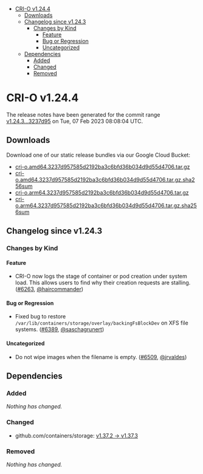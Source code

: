 - [CRI-O v1.24.4](#cri-o-v1244)
  - [Downloads](#downloads)
  - [Changelog since v1.24.3](#changelog-since-v1243)
    - [Changes by Kind](#changes-by-kind)
      - [Feature](#feature)
      - [Bug or Regression](#bug-or-regression)
      - [Uncategorized](#uncategorized)
  - [Dependencies](#dependencies)
    - [Added](#added)
    - [Changed](#changed)
    - [Removed](#removed)

# CRI-O v1.24.4

The release notes have been generated for the commit range
[v1.24.3...3237d95](https://github.com/cri-o/cri-o/compare/v1.24.3...3237d957585d2192ba3c6bfd36b034d9d55d4706) on Tue, 07 Feb 2023 08:08:04 UTC.

## Downloads

Download one of our static release bundles via our Google Cloud Bucket:

- [cri-o.amd64.3237d957585d2192ba3c6bfd36b034d9d55d4706.tar.gz](https://storage.googleapis.com/cri-o/artifacts/cri-o.amd64.3237d957585d2192ba3c6bfd36b034d9d55d4706.tar.gz)
- [cri-o.amd64.3237d957585d2192ba3c6bfd36b034d9d55d4706.tar.gz.sha256sum](https://storage.googleapis.com/cri-o/artifacts/cri-o.amd64.3237d957585d2192ba3c6bfd36b034d9d55d4706.tar.gz.sha256sum)
- [cri-o.arm64.3237d957585d2192ba3c6bfd36b034d9d55d4706.tar.gz](https://storage.googleapis.com/cri-o/artifacts/cri-o.arm64.3237d957585d2192ba3c6bfd36b034d9d55d4706.tar.gz)
- [cri-o.arm64.3237d957585d2192ba3c6bfd36b034d9d55d4706.tar.gz.sha256sum](https://storage.googleapis.com/cri-o/artifacts/cri-o.arm64.3237d957585d2192ba3c6bfd36b034d9d55d4706.tar.gz.sha256sum)

## Changelog since v1.24.3

### Changes by Kind

#### Feature
 - CRI-O now logs the stage of container or pod creation under system load. This allows users to find why their creation requests are stalling. ([#6263](https://github.com/cri-o/cri-o/pull/6263), [@haircommander](https://github.com/haircommander))

#### Bug or Regression
 - Fixed bug to restore `/var/lib/containers/storage/overlay/backingFsBlockDev` on XFS file systems. ([#6389](https://github.com/cri-o/cri-o/pull/6389), [@saschagrunert](https://github.com/saschagrunert))

#### Uncategorized
 - Do not wipe images when the filename is empty. ([#6509](https://github.com/cri-o/cri-o/pull/6509), [@jrvaldes](https://github.com/jrvaldes))

## Dependencies

### Added
_Nothing has changed._

### Changed
- github.com/containers/storage: [v1.37.2 → v1.37.3](https://github.com/containers/storage/compare/v1.37.2...v1.37.3)

### Removed
_Nothing has changed._

